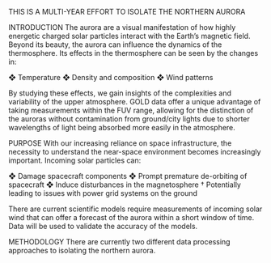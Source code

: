 THIS IS A MULTI-YEAR EFFORT TO ISOLATE THE NORTHERN AURORA

INTRODUCTION
The aurora are a visual manifestation of how highly
energetic charged solar particles interact with the
Earth’s magnetic field. Beyond its beauty, the aurora
can influence the dynamics of the thermosphere. Its
effects in the thermosphere can be seen by the
changes in:

❖ Temperature
❖ Density and composition
❖ Wind patterns

By studying these effects, we gain insights of the
complexities and variability of the upper atmosphere.
GOLD data offer a unique advantage of taking
measurements within the FUV range, allowing for the
distinction of the auroras without contamination from
ground/city lights due to shorter wavelengths of light
being absorbed more easily in the atmosphere.

PURPOSE
With our increasing reliance on space infrastructure,
the necessity to understand the near-space
environment becomes increasingly important. Incoming
solar particles can:

❖ Damage spacecraft components
❖ Prompt premature de-orbiting of spacecraft
❖ Induce disturbances in the magnetosphere
    † Potentially leading to issues with power grid
systems on the ground

There are current scientific models require
measurements of incoming solar wind that can offer a
forecast of the aurora within a short window of time.
Data will be used to validate the accuracy of the
models.

METHODOLOGY
There are currently two different data processing approaches to isolating the northern aurora. 
